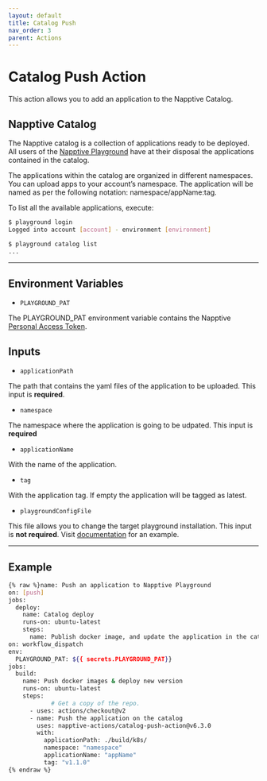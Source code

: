 ```yaml
---
layout: default
title: Catalog Push
nav_order: 3
parent: Actions
---
```


# Catalog Push Action

This action allows you to add an application to the Napptive Catalog.

## Napptive Catalog

The Napptive catalog is a collection of applications ready to be deployed. All users of the [Napptive Playground](https://playground.napptive.dev) have at their disposal the applications contained in the catalog.

The applications within the catalog are organized in different namespaces. You can upload apps to your account’s namespace. The application will be named as per the following notation: namespace/appName:tag.

To list all the available applications, execute:


```bash
$ playground login
Logged into account [account] - environment [environment]

$ playground catalog list
...
```

---

## Environment Variables

* `PLAYGROUND_PAT`

The PLAYGROUND_PAT environment variable contains the Napptive [Personal Access Token](../index.md/#personal-access-token).

## Inputs

* `applicationPath`

The path that contains the yaml files of the application to be uploaded. This input is **required**.

* `namespace`

The namespace where the application is going to be udpated. This input is **required**

* `applicationName`

With the name of the application.

* `tag`

With the application tag. If empty the application will be tagged as latest.

* `playgroundConfigFile`

This file allows you to change the target playground installation. This input is **not required**. Visit [documentation](https://docs.napptive.com/playground/On_premise_configuration.html#configuration-file) for an example.

---

## Example

```bash
{% raw %}name: Push an application to Napptive Playground
on: [push]
jobs:
  deploy:
    name: Catalog deploy
    runs-on: ubuntu-latest
    steps:
      name: Publish docker image, and update the application in the catalog
on: workflow_dispatch
env:
  PLAYGROUND_PAT: ${{ secrets.PLAYGROUND_PAT}}
jobs:
  build:
    name: Push docker images & deploy new version
    runs-on: ubuntu-latest
    steps:
            # Get a copy of the repo.
      - uses: actions/checkout@v2        
      - name: Push the application on the catalog
        uses: napptive-actions/catalog-push-action@v6.3.0
        with:
          applicationPath: ./build/k8s/
          namespace: "namespace"
          applicationName: "appName"
          tag: "v1.1.0"
{% endraw %}
```
